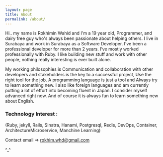 ```yaml
---
layout: page
title: About
permalink: /about/
---
```

Hi.. my name is Rokhimin Wahid and I'm a 19 year old, Programmer, and dairy free guy who's always been passionate about helping others.
I live in Surabaya and work in Surabaya as a Software Developer. I’ve been a professional developer for more than 2 years.
I’ve mostly worked professionally with Ruby.
I like building new stuff and work with other people, nothing really interesting is ever built alone.

My working philosophies is Communication and collaboration with other developers and stakeholders is the key to a successful project, Use the right tool for the job. A programming language is just a tool and Always try to learn something new.
I also like foreign languages and am currently putting a lot of effort into becoming fluent in Japan. I consider myself advanced right now.
And of course it is always fun to learn something new about English.

### Technology Interest :
(Ruby, jekyll, Rails, Sinatra, Hanami, Postgresql, Redis, DevOps, Container, ArchitectureMicroservice, Manchine Learning)

Contact email => rokhim.whd@gmail.com

^_^